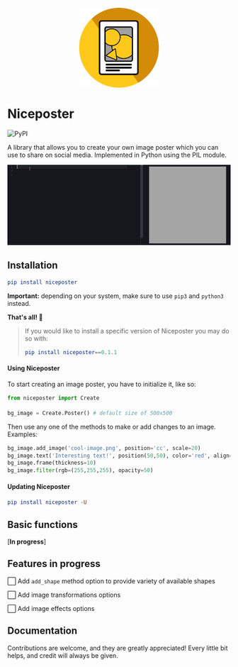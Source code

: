 <p align="center">
  <img src="https://raw.githubusercontent.com/amajai/niceposter/main/res/icon.png" width="180">
<p>

# Niceposter
![PyPI](https://img.shields.io/pypi/v/niceposter?label=latest%20version)

  
A library that allows you to create your own image poster which you can use to share on social media. Implemented in Python using the PIL module.


 <img src="https://raw.githubusercontent.com/amajai/niceposter/main/res/demo.gif">



## **Installation**
```elm
pip install niceposter
```
__Important:__ depending on your system, make sure to use `pip3` and `python3` instead.


**That's all! 🎉**   

>If you would like to install a specific version of Niceposter you may do so with:
>```elm
>pip install niceposter==0.1.1
>```
#### Using Niceposter

To start creating an image poster, you have to initialize it, like so: 
```python
from niceposter import Create

bg_image = Create.Poster() # default size of 500x500
```

Then use any one of the methods to make or add changes to an image. Examples:
```python
bg_image.add_image('cool-image.png', position='cc', scale=20)
bg_image.text('Interesting text!', position(50,50), color='red', align='center')
bg_image.frame(thickness=10)
bg_image.filter(rgb=(255,255,255), opacity=50)
```

#### Updating Niceposter
```elm
pip install niceposter -U
```
## Basic functions
[**In progress**]

## Features in progress
⬜ Add `add_shape` method option to provide variety of available shapes

⬜ Add image transformations options

⬜ Add image effects options

## Documentation
Contributions are welcome, and they are greatly appreciated! Every little bit
helps, and credit will always be given.


